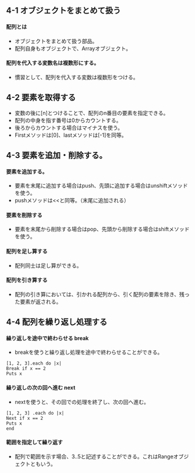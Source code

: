 ## 4-1 オブジェクトをまとめて扱う
#### 配列とは
- オブジェクトをまとめて扱う部品。
- 配列自身もオブジェクトで、Arrayオブジェクト。
#### 配列を代入する変数名は複数形にする。
- 慣習として、配列を代入する変数は複数形をつける。
## 4-2 要素を取得する
- 変数の後に[n]とつけることで、配列のn番目の要素を指定できる。
- 配列の中身を指す番号は0からカウントする。
- 後ろからカウントする場合はマイナスを使う。
- Firstメソッドは[0]、lastメソッドは[-1]を同等。
##  4-3 要素を追加・削除する。
#### 要素を追加する。
- 要素を末尾に追加する場合はpush、先頭に追加する場合はunshiftメソッドを使う。
- pushメソッドは<<と同等。（末尾に追加される）
#### 要素を削除する
- 要素を末尾から削除する場合はpop、先頭から削除する場合はshiftメソッドを使う。
#### 配列を足し算する
- 配列同士は足し算ができる。
#### 配列を引き算する
- 配列の引き算においては、引かれる配列から、引く配列の要素を除き、残った要素が返される。
## 4-4 配列を繰り返し処理する
#### 繰り返しを途中で終わらせる break
- breakを使うと繰り返し処理を途中で終わらせることができる。
```
[1, 2, 3].each do |x|
Break if x == 2
Puts x
```
#### 繰り返しの次の回へ進む next
- nextを使うと、その回での処理を終了し、次の回へ進む。
```
[1, 2, 3] .each do |x|
Next if x == 2
Puts x
end
```
#### 範囲を指定して繰り返す
- 配列で範囲を示す場合、3..5と記述することができる。これはRangeオブジェクトともいう。

